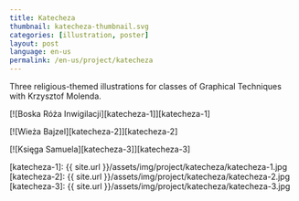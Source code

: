 ```yaml
---
title: Katecheza
thumbnail: katecheza-thumbnail.svg
categories: [illustration, poster]
layout: post
language: en-us
permalink: /en-us/project/katecheza
---
```


Three religious-themed illustrations for classes of Graphical Techniques with Krzysztof Molenda.

[![Boska Róża Inwigilacji][katecheza-1]][katecheza-1]

[![Wieża Bajzel][katecheza-2]][katecheza-2]

[![Księga Samuela][katecheza-3]][katecheza-3]

[katecheza-1]: {{ site.url }}/assets/img/project/katecheza/katecheza-1.jpg
[katecheza-2]: {{ site.url }}/assets/img/project/katecheza/katecheza-2.jpg
[katecheza-3]: {{ site.url }}/assets/img/project/katecheza/katecheza-3.jpg